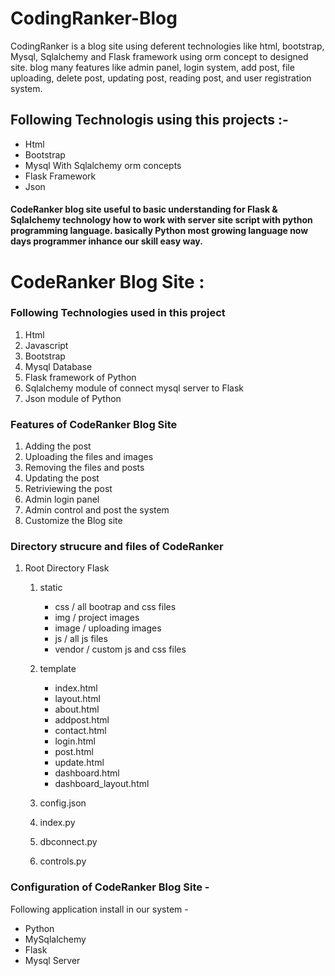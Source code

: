 # CodingRanker-Blog
CodingRanker is a blog site using deferent technologies like html, bootstrap, Mysql, Sqlalchemy and Flask framework using orm concept to designed site. blog many 
features like admin panel, login system, add post, file uploading, delete post, updating post, reading post, and user registration system.
## Following Technologis using this projects :-
- Html 
- Bootstrap
- Mysql With Sqlalchemy orm concepts
- Flask Framework
- Json 
#### CodeRanker blog site useful to basic understanding for Flask & Sqlalchemy technology how to work with server site script with python programming language. basically Python most growing language now days programmer inhance our skill easy way.


# CodeRanker Blog Site :
### Following Technologies used in this project
1. Html
2. Javascript
3. Bootstrap
4. Mysql Database
5. Flask framework of Python
6. Sqlalchemy module of connect mysql server to Flask
7. Json module of Python
### Features of CodeRanker Blog Site
1. Adding the post
2. Uploading the files and images
3. Removing the files and posts
4. Updating the post
5. Retriviewing the post
6. Admin login panel
7. Admin control and post the system
8. Customize the Blog site
### Directory strucure and files of CodeRanker
1. Root Directory Flask
    1. static
        -  css / all bootrap and css files
        - img / project images
        - image / uploading images
        - js / all js files
        - vendor / custom js and css files
    2. template
        - index.html
        - layout.html
        - about.html
        - addpost.html
        - contact.html
        - login.html
        - post.html
        - update.html
        - dashboard.html
        - dashboard_layout.html
        
    3. config.json
    4. index.py
    5. dbconnect.py
    6. controls.py

### Configuration of CodeRanker Blog Site -
Following application install in our system -
- Python
- MySqlalchemy
- Flask
- Mysql Server
